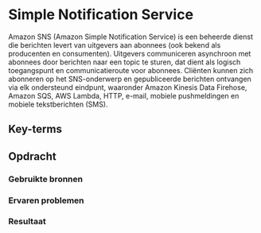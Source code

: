 # Simple Notification Service
Amazon SNS (Amazon Simple Notification Service) is een beheerde dienst die berichten levert van uitgevers aan abonnees (ook bekend als producenten en consumenten). Uitgevers communiceren asynchroon met abonnees door berichten naar een topic te sturen, dat dient als logisch toegangspunt en communicatieroute voor abonnees. Cliënten kunnen zich abonneren op het SNS-onderwerp en gepubliceerde berichten ontvangen via elk ondersteund eindpunt, waaronder Amazon Kinesis Data Firehose, Amazon SQS, AWS Lambda, HTTP, e-mail, mobiele pushmeldingen en mobiele tekstberichten (SMS).
## Key-terms

## Opdracht
### Gebruikte bronnen

### Ervaren problemen

### Resultaat
